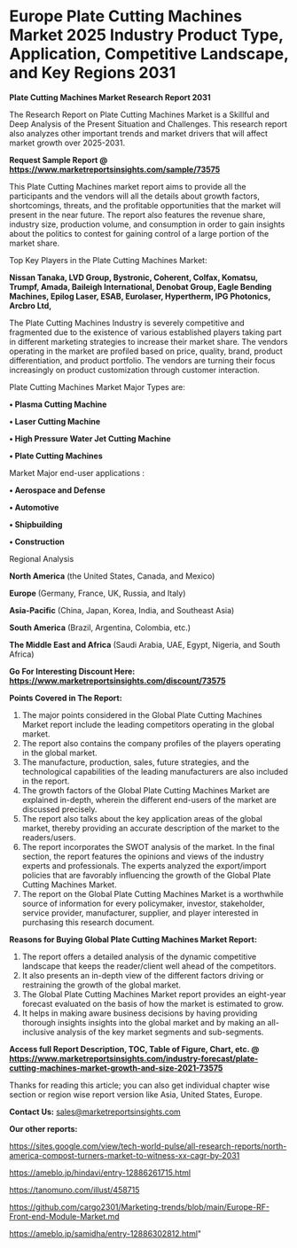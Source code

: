  # Europe Plate Cutting Machines Market 2025 Industry Product Type, Application, Competitive Landscape, and Key Regions 2031

<strong>Plate Cutting Machines Market Research Report 2031</strong>

The Research Report on Plate Cutting Machines Market is a Skillful and Deep Analysis of the Present Situation and Challenges. This research report also analyzes other important trends and market drivers that will affect market growth over 2025-2031.

<strong>Request Sample Report @ <a href=https://www.marketreportsinsights.com/sample/73575>https://www.marketreportsinsights.com/sample/73575</a></strong>

This Plate Cutting Machines market report aims to provide all the participants and the vendors will all the details about growth factors, shortcomings, threats, and the profitable opportunities that the market will present in the near future. The report also features the revenue share, industry size, production volume, and consumption in order to gain insights about the politics to contest for gaining control of a large portion of the market share.

Top Key Players in the Plate Cutting Machines Market:

<strong>Nissan Tanaka, LVD Group, Bystronic, Coherent, Colfax, Komatsu, Trumpf, Amada, Baileigh International, Denobat Group, Eagle Bending Machines, Epilog Laser, ESAB, Eurolaser, Hypertherm, IPG Photonics, Arcbro Ltd,</strong>

The Plate Cutting Machines Industry is severely competitive and fragmented due to the existence of various established players taking part in different marketing strategies to increase their market share. The vendors operating in the market are profiled based on price, quality, brand, product differentiation, and product portfolio. The vendors are turning their focus increasingly on product customization through customer interaction.

Plate Cutting Machines Market Major Types are:

<strong>• Plasma Cutting Machine

• Laser Cutting Machine

• High Pressure Water Jet Cutting Machine

• Plate Cutting Machines</strong>

Market Major end-user applications :

<strong>• Aerospace and Defense

• Automotive

• Shipbuilding

• Construction</strong>

Regional Analysis

</u><strong><b>North America</b></strong> (the United States, Canada, and Mexico)

<strong><b>Europe </b></strong>(Germany, France, UK, Russia, and Italy)

<strong><b>Asia-Pacific</b></strong> (China, Japan, Korea, India, and Southeast Asia)

<strong><b>South America</b></strong> (Brazil, Argentina, Colombia, etc.)

<strong><b>The Middle East and Africa</b></strong> (Saudi Arabia, UAE, Egypt, Nigeria, and South Africa)

<strong>Go For Interesting Discount Here: <a href=https://www.marketreportsinsights.com/discount/73575>https://www.marketreportsinsights.com/discount/73575</a></strong>

<strong>Points Covered in The Report:</strong>
<ol>
  <li>The major points considered in the Global Plate Cutting Machines Market report include the leading competitors operating in the global market.</li>
  <li>The report also contains the company profiles of the players operating in the global market.</li>
  <li>The manufacture, production, sales, future strategies, and the technological capabilities of the leading manufacturers are also included in the report.</li>
  <li>The growth factors of the Global Plate Cutting Machines Market are explained in-depth, wherein the different end-users of the market are discussed precisely.</li>
  <li>The report also talks about the key application areas of the global market, thereby providing an accurate description of the market to the readers/users.</li>
  <li>The report incorporates the SWOT analysis of the market. In the final section, the report features the opinions and views of the industry experts and professionals. The experts analyzed the export/import policies that are favorably influencing the growth of the Global Plate Cutting Machines Market.</li>
  <li>The report on the Global Plate Cutting Machines Market is a worthwhile source of information for every policymaker, investor, stakeholder, service provider, manufacturer, supplier, and player interested in purchasing this research document.</li>
</ol>
<strong>Reasons for Buying Global Plate Cutting Machines Market Report:</strong>

<ol>
  <li>The report offers a detailed analysis of the dynamic competitive landscape that keeps the reader/client well ahead of the competitors.</li>
  <li>It also presents an in-depth view of the different factors driving or restraining the growth of the global market.</li>
  <li>The Global Plate Cutting Machines Market report provides an eight-year forecast evaluated on the basis of how the market is estimated to grow.</li>
  <li>It helps in making aware business decisions by having providing thorough insights insights into the global market and by making an all-inclusive analysis of the key market segments and sub-segments.</li>
</ol>
<strong>Access full Report Description, TOC, Table of Figure, Chart, etc. @ <a href=https://www.marketreportsinsights.com/industry-forecast/plate-cutting-machines-market-growth-and-size-2021-73575>https://www.marketreportsinsights.com/industry-forecast/plate-cutting-machines-market-growth-and-size-2021-73575</a></strong>


Thanks for reading this article; you can also get individual chapter wise section or region wise report version like Asia, United States, Europe.

<strong>Contact Us:</strong>
sales@marketreportsinsights.com

<strong>Our other reports:</strong>

<a href=https://sites.google.com/view/tech-world-pulse/all-research-reports/north-america-compost-turners-market-to-witness-xx-cagr-by-2031>https://sites.google.com/view/tech-world-pulse/all-research-reports/north-america-compost-turners-market-to-witness-xx-cagr-by-2031</a>

<a href=https://ameblo.jp/hindavi/entry-12886261715.html>https://ameblo.jp/hindavi/entry-12886261715.html</a>

<a href=https://tanomuno.com/illust/458715>https://tanomuno.com/illust/458715</a>

<a href=https://github.com/cargo2301/Marketing-trends/blob/main/Europe-RF-Front-end-Module-Market.md>https://github.com/cargo2301/Marketing-trends/blob/main/Europe-RF-Front-end-Module-Market.md</a>

<a href=https://ameblo.jp/samidha/entry-12886302812.html>https://ameblo.jp/samidha/entry-12886302812.html</a>"

